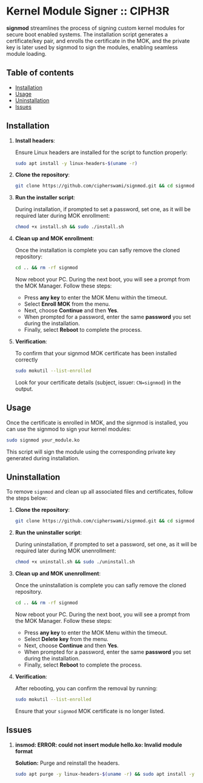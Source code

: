 # Kernel Module Signer :: CIPH3R <!-- omit in toc -->

**signmod** streamlines the process of signing custom kernel modules for secure boot enabled systems. The installation script generates a certificate/key pair, and enrolls the certificate in the MOK, and the private key is later used by signmod to sign the modules, enabling seamless module loading.

## Table of contents <!-- omit in toc -->
- [Installation](#installation)
- [Usage](#usage)
- [Uninstallation](#uninstallation)
- [Issues](#issues)

## Installation

1. **Install headers**:  
 
    Ensure Linux headers are installed for the script to function properly:  

   ```bash
   sudo apt install -y linux-headers-$(uname -r)
   ```

2. **Clone the repository**:  

    ```bash
    git clone https://github.com/cipherswami/signmod.git && cd signmod
    ```

2. **Run the installer script**: 

    During installation, if prompted to set a password, set one, as it will be required later during MOK enrollment:

    ```bash
    chmod +x install.sh && sudo ./install.sh
    ```

3. **Clean up and MOK enrollment**:  

    Once the installation is complete you can safly remove the cloned repository: 

    ```bash
    cd .. && rm -rf signmod
    ```

    Now reboot your PC. During the next boot, you will see a prompt from the MOK Manager. Follow these steps:  

    - Press **any key** to enter the MOK Menu within the timeout.
    - Select **Enroll MOK** from the menu.  
    - Next, choose **Continue** and then **Yes**.   
    - When prompted for a password, enter the same **password** you set during the installation.  
    - Finally, select **Reboot** to complete the process.

4. **Verification**:  

    To confirm that your signmod MOK certificate has been installed correctly

    ```bash
    sudo mokutil --list-enrolled
    ```

    Look for your certificate details (subject, issuer: `CN=signmod`) in the output.

## Usage

Once the certificate is enrolled in MOK, and the signmod is installed, you can use the signmod to sign your kernel modules:

```bash
sudo signmod your_module.ko
```

This script will sign the module using the corresponding private key generated during installation.

## Uninstallation

To remove `signmod` and clean up all associated files and certificates, follow the steps below:

1. **Clone the repository**:

    ```bash
    git clone https://github.com/cipherswami/signmod.git && cd signmod
    ```

2. **Run the uninstaller script**:  

    During uninstallation, if prompted to set a password, set one, as it will be required later during MOK unenrollment:

    ```bash
    chmod +x uninstall.sh && sudo ./uninstall.sh
    ```

3. **Clean up and MOK unenrollment**:  

    Once the uninstallation is complete you can safly remove the cloned repository. 

    ```bash
    cd .. && rm -rf signmod
    ```

    Now reboot your PC. During the next boot, you will see a prompt from the MOK Manager. Follow these steps: 

    - Press **any key** to enter the MOK Menu within the timeout. 
    - Select **Delete key** from the menu.  
    - Next, choose **Continue** and then **Yes**.  
    - When prompted for a password, enter the same **password** you set during the installation.  
    - Finally, select **Reboot** to complete the process.

5. **Verification**:  

    After rebooting, you can confirm the removal by running:

    ```bash
    sudo mokutil --list-enrolled
    ```

    Ensure that your `signmod` MOK certificate is no longer listed.


## Issues

1. **insmod: ERROR: could not insert module hello.ko: Invalid module format**  
   
   **Solution:** Purge and reinstall the headers.

    ```bash
    sudo apt purge -y linux-headers-$(uname -r) && sudo apt install -y linux-headers-$(uname -r)
    ```
